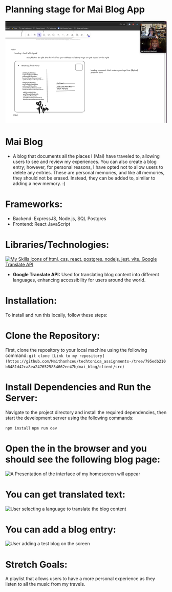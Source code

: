 # Planning stage for Mai Blog App
![Image of my planning stage](Planning_Stage.png)

# Mai Blog 
- A blog that documents all the places I (Mai) have traveled to, allowing users to see and review my experiences. You can also create a blog entry; however, for personal reasons, I have opted not to allow users to delete any entries. These are personal memories, and like all memories, they should not be erased. Instead, they can be added to, similar to adding a new memory. :)

# Frameworks: 
- Backend: ExpressJS, Node.js, SQL Postgres
- Frontend: React JavaScript 

# Libraries/Technologies: 
[![My Skills icons of html, css, react, postgres, nodejs, jest, vite, Google Translate API](https://skillicons.dev/icons?i=js,html,css,react,postgres,nodejs,jest,vite)](https://skillicons.dev)

- **Google Translate API:** Used for translating blog content into different languages, enhancing accessibility for users around the world.

# Installation: 
To install and run this locally, follow these steps:

# Clone the Repository: 
First, clone the repository to your local machine using the following command: 
`git clone [Link to my repository](https://github.com/Maithanhceu/techtonica_assignments-/tree/795edb210b8481d42ca8ea2476525854662ee47b/mai_blog/client/src)`

# Install Dependencies and Run the Server:
Navigate to the project directory and install the required dependencies, then start the development server using the following commands:

`npm install`
`npm run dev`

# Open the  in the browser and you should see the following blog page: 
![A Presentation of the interface of my homescreen will appear](https://i.giphy.com/media/v1.Y2lkPTc5MGI3NjExZDVwc3FrOW1hd3hhODV2cWNxdDBjY3h4cWhhYTJ1aHM2eWd3dXFwMyZlcD12MV9pbnRlcm5hbF9naWZfYnlfaWQmY3Q9Zw/spnLzo8zT0pPt4okzC/giphy.gif)

# You can get translated text: 
![User selecting a language to translate the blog content](https://i.giphy.com/media/v1.Y2lkPTc5MGI3NjExaHE0ZHFscGtxM2p2M3Q5NmloYWFuNWdmNmR5bGQ4a2U0OXp2eDZldiZlcD12MV9pbnRlcm5hbF9naWZfYnlfaWQmY3Q9Zw/UscwE2pl6Up111gsNT/giphy.gif)


# You can add a blog entry: 
![User adding a test blog on the screen](https://i.giphy.com/media/v1.Y2lkPTc5MGI3NjExeGxlcWN4MGg1bTh4a3preTRlMWJqM2F0d2gybmdteDVvemJmZnFsaCZlcD12MV9pbnRlcm5hbF9naWZfYnlfaWQmY3Q9Zw/PioDnKMFoAJClgIHmC/giphy.gif)


# Stretch Goals: 
A playlist that allows users to have a more personal experience as they listen to all the music from my travels. 